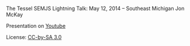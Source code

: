 The Tessel
SEMJS Lightning Talk: May 12, 2014 – Southeast Michigan
Jon McKay

Presentation on [Youtube](https://www.youtube.com/watch?v=yCMEnFKPojY&index=2&list=PL_6p2qk5XCAypMZxJIYOzMhxUZKcMkM23)

License: [CC-by-SA 3.0](https://creativecommons.org/licenses/by-sa/3.0/)
